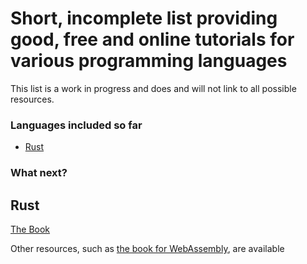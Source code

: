 # Short, incomplete list providing good, free and online tutorials for various programming languages

This list is a work in progress and does and will not link to all possible resources.

### Languages included so far

- [Rust](https://hoolaboola.github.io/programming-language-tutorials/#Rust)

### What next?


## Rust

[The Book](https://doc.rust-lang.org/stable/book/)

Other resources, such as [the book for WebAssembly](https://rustwasm.github.io/docs/book/), are available
